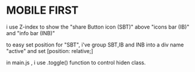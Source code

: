 # MOBILE FIRST

i use Z-index to show the "share Button icon (SBT)" above "icons bar (IB)" and "info bar (INB)"

to easy set position for "SBT", i've group SBT,IB and INB into a div name "active" and set [position: relative;]

in main.js , i use .toggle() function to control hiden class.
